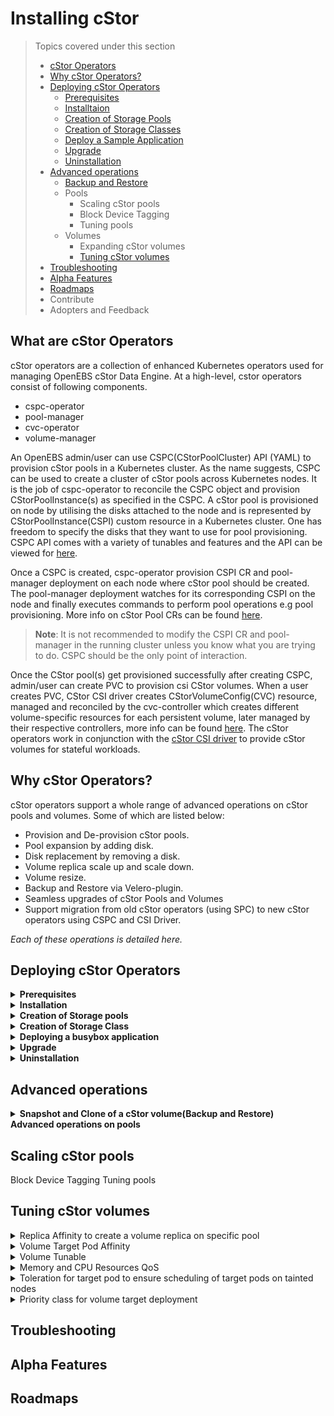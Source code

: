 <h1>Installing cStor</h1>


>Topics covered under this section
>- [cStor Operators](#cstor-operators)
>- [Why cStor Operators?](#why-cstor-operators)
>- [Deploying cStor Operators](#deploying-cstor-operators)
>     - [Prerequisites](#prerequisites)
>     - [Installtaion](#installation)
>     - [Creation of Storage Pools](#cspc)
>     - [Creation of Storage Classes](#sc)
>     - [Deploy a Sample Application](#application)
>     - [Upgrade](#upgrade)
>     - [Uninstallation](#uninstall)
>- [Advanced operations](#adv-operations)
>     - [Backup and Restore](#backup-restore)
>     - Pools
>         - Scaling cStor pools
>         - Block Device Tagging
>         - Tuning pools
>     - Volumes
>        - Expanding cStor volumes
>        - [Tuning cStor volumes](#tuning-vol)
>- [Troubleshooting](#troubleshooting)
>- [Alpha Features](#alphaFeatures)
>- [Roadmaps](#Roadmaps)
>- Contribute
>- Adopters and Feedback



## <a class="anchor" aria-hidden="true" id="cstor-operators"></a>What are cStor Operators

cStor operators are a collection of enhanced Kubernetes operators used for managing OpenEBS cStor Data Engine. At a high-level, cstor operators consist of following components.
 - cspc-operator
 - pool-manager
 - cvc-operator
 - volume-manager

An OpenEBS admin/user can use CSPC(CStorPoolCluster) API (YAML) to provision cStor pools in a Kubernetes cluster. As the name suggests, CSPC can be used to create a cluster of cStor pools across Kubernetes nodes. It is the job of cspc-operator to reconcile the CSPC object and provision CStorPoolInstance(s) as specified in the CSPC. A cStor pool is provisioned on node by utilising the disks attached to the node and is represented by CStorPoolInstance(CSPI) custom resource in a Kubernetes cluster. One has freedom to specify the disks that they want to use for pool provisioning.
CSPC API comes with a variety of tunables and features and the API can be viewed for <a href="https://github.com/openebs/api/blob/HEAD/pkg/apis/cstor/v1/cstorpoolcluster.go">here</a>.

Once a CSPC is created, cspc-operator provision CSPI CR and pool-manager deployment on each node where cStor pool should be created. The pool-manager deployment watches for its corresponding CSPI on the node and finally executes commands to perform pool operations e.g pool provisioning.
More info on cStor Pool CRs can be found [here](https://github.com/openebs/cstor-operators/blob/develop/docs/developer-guide/cstor-pool.md).


> **Note**: It is not recommended to modify the CSPI CR and pool-manager in the running cluster unless you know what you are trying to do. CSPC should be the only point of interaction.

Once the CStor pool(s) get provisioned successfully after creating CSPC, admin/user can create PVC to provision csi CStor volumes. When a user creates PVC, CStor CSI driver creates CStorVolumeConfig(CVC) resource, managed and reconciled by the cvc-controller which creates different volume-specific resources for each persistent volume, later managed by their respective controllers, more info can be found [here](https://github.com/openebs/cstor-operators/blob/develop/docs/developer-guide/cstor-volume.md).
The cStor operators work in conjunction with the [cStor CSI driver](https://github.com/openebs/cstor-csi) to provide cStor volumes for stateful workloads.

## <a class="anchor" aria-hidden="true" id="why-cstor-operators"></a>Why cStor Operators?

 cStor operators support a whole range of advanced operations on cStor pools and volumes. Some of which are listed below:
- Provision and De-provision cStor pools.
- Pool expansion by adding disk.
- Disk replacement by removing a disk.
- Volume replica scale up and scale down.
- Volume resize.
- Backup and Restore via Velero-plugin.
- Seamless upgrades of cStor Pools and Volumes
- Support migration from old cStor operators (using SPC) to new cStor operators using CSPC and CSI Driver.

<i>Each of these operations is detailed here.</i>

## <a class="anchor" aria-hidden="true" id="deploying-cstor-operators"></a>Deploying cStor Operators
   <div id="prerequisites">
   <details>
     <summary><b>Prerequisites</b></summary>

   1. Kubernetes version 1.17 or higher.
   2. iSCSI initiator utils installed on all the worker nodes. 
   >In case of a Rancher based cluster ensure the rerequisites mentioned [here](https://github.com/   openebs/cstor-operators/blob/develop/docs/troubleshooting/rancher_prerequisite.md) are met.



  | OPERATING SYSTEM | iSCSI PACKAGE         | Commands to install iSCSI                                | Verify iSCSI Status         |
  | ---------------- | --------------------- | -------------------------------------------------------- | --------------------------- |
  | RHEL/CentOS      | iscsi-initiator-utils | <ul><li>sudo yum install iscsi-initiator-utils -y</li><li>sudo systemctl enable --now iscsid</li></ul> | sudo systemctl status iscsid.service |
  | Ubuntu/Debian   | open-iscsi            |  <ul><li>sudo apt install open-iscsi -y</li><li>sudo systemctl enable --now iscsid</li></ui>| sudo systemctl status iscsid.service |
  | RancherOS        | open-iscsi            |  <ul><li>sudo ros s enable open-iscsi</li><li>sudo ros s up open-iscsi</li></ui>| ros service list iscsi |

   3. You have disks attached to nodes to provision the storage. The disks MUST not have any filesystem and the disks MUST not be mounted on the Node. cStor requires raw block devices. You can use the `lsblk -fa` command to check if the disks have a filesystem or if the disk is mounted.
   </details>

<div id="installation">
   <details>
     <summary><b>Installation</b></summary>

   Check for existing NDM components in your openebs namespace. Execute the following command:

```
$ kubectl -n openebs get pods -l openebs.io/component-name=ndm

NAME                                                              READY   STATUS    RESTARTS   AGE
openebs-ndm-gctb7                                                 1/1     Running   0          6d7h
openebs-ndm-sfczv                                                 1/1     Running   0          6d7h
openebs-ndm-vgdnv                                                 1/1     Running   0          6d6h
```

If you have got an output as displayed above, then it is recommended that you proceed with installation using the [CStor operators helm chart](https://openebs.github.io/cstor-operators). You will have to exclude `openebs-ndm` charts from the installation. Sample command:

```
helm install openebs-cstor openebs-cstor/cstor -n openebs --set openebsNDM.enabled=false
```

<details>
  <summary>Click here if you're using MicroK8s.</summary>

  ```bash
  microk8s helm3 install openebs-cstor openebs-cstor/cstor -n openebs --set-string csiNode.kubeletDir="/var/snap/microk8s/common/var/lib/kubelet/" --set openebsNDM.enabled=false
  ```
</details>

If you did not get any meaningful output (as above), then you do not have NDM components installed. Proceed with any one of the installation options below.

### Using Helm Charts:
 
Install CStor operators and CSI driver components using the [CStor Operators helm charts](https://openebs.github.io/cstor-operators). Sample command:

```bash
helm install openebs-cstor openebs-cstor/cstor -n openebs --create-namespace
```
<details>
  <summary>Click here if you're using MicroK8s.</summary>

  ```bash
  microk8s helm3 install openebs-cstor openebs-cstor/cstor -n openebs --create-namespace --set-string csiNode.kubeletDir="/var/snap/microk8s/common/var/lib/kubelet/"
  ```
</details>


[Click here](https://github.com/openebs/cstor-operators/blob/HEAD/deploy/helm/charts/README.md) for detailed instructions.

### Using Operator:

Install the latest release using CStor Operator yaml.

```bash
kubectl apply -f https://openebs.github.io/charts/cstor-operator.yaml
```
<details>
  <summary>Click here if you're using MicroK8s.</summary>

  ```bash
  microk8s kubectl apply -f https://openebs.github.io/charts/microk8s-cstor-operator.yaml
  ```
</details>


### Local Development:


Alternatively, you may also install the development version  of CStor Operators using:

```bash
$ git clone https://github.com/openebs/cstor-operators.git
$ cd cstor-operators
$ kubectl create -f deploy/yamls/rbac.yaml
$ kubectl create -f deploy/yamls/ndm-operator.yaml
$ kubectl create -f deploy/crds
$ kubectl create -f deploy/yamls/cspc-operator.yaml
$ kubectl create -f deploy/yamls/csi-operator.yaml
```

 **Note: If running on K8s version lesser than 1.17, you will need to comment the `priorityClassName: system-cluster-critical` in the csi-operator.yaml**
 
Once installed using any of the above methods, verify that all NDM and CStor operators pods are running. 

```bash
$ kubectl get pod -n openebs

NAME                                                              READY   STATUS    RESTARTS   AGE
cspc-operator-5fb7db848f-wgnq8                                    1/1     Running   0          6d7h
cvc-operator-7f7d8dc4c5-sn7gv                                     1/1     Running   0          6d7h
openebs-cstor-admission-server-7585b9659b-rbkmn                   1/1     Running   0          6d7h
openebs-cstor-csi-controller-0                                    7/7     Running   0          6d7h
openebs-cstor-csi-node-dl58c                                      2/2     Running   0          6d7h
openebs-cstor-csi-node-jmpzv                                      2/2     Running   0          6d7h
openebs-cstor-csi-node-tfv45                                      2/2     Running   0          6d7h
openebs-ndm-gctb7                                                 1/1     Running   0          6d7h
openebs-ndm-operator-7c8759dbb5-58zpl                             1/1     Running   0          6d7h
openebs-ndm-sfczv                                                 1/1     Running   0          6d7h
openebs-ndm-vgdnv                                                 1/1     Running   0          6d6h
```

Check that blockdevices are created:

```bash
$ kubectl get bd -n openebs

NAME                                           NODENAME           SIZE          CLAIMSTATE   STATUS   AGE
blockdevice-01afcdbe3a9c9e3b281c7133b2af1b68   worker3            21474836480   Unclaimed    Active   2m10s
blockdevice-10ad9f484c299597ed1e126d7b857967   worker1            21474836480   Unclaimed    Active   2m17s
blockdevice-3ec130dc1aa932eb4c5af1db4d73ea1b   worker2            21474836480   Unclaimed    Active   2m12s
```

NOTE:
1. It can take little while for blockdevices to appear when the application is warming up.
2. For a blockdevice to appear, you must have disks attached to node.
</details>



<div id="cpsc">
<details>
  <summary>
 <b>Creation of Storage pools</b>
  </summary>
  For simplicity, this guide will provision a stripe pool on three nodes. A minimum of 3 replicas (on 3 nodes) is recommended for high-availability.

1. Use the CSPC file from [examples/cspc/cspc-single.yaml](/examples/cspc/cspc-single.yaml) and modify by performing
follwing steps:

   Modify CSPC to add your node selector for the node where you want to provision the pool.
   
   List the nodes with labels:

   ```bash
   kubectl get node --show-labels
   ```
   
   ```bash
   NAME               STATUS   ROLES    AGE    VERSION   LABELS
   master1            Ready    master   5d2h   v1.18.0   beta.kubernetes.io/arch=amd64,beta.kubernetes.io/os=linux,kubernetes.io/arch=amd64,kubernetes.io/hostname=master1,kubernetes.io/os=linux,node-role.kubernetes.io/master=

   worker1            Ready    <none>   5d2h   v1.18.0   beta.kubernetes.io/arch=amd64,beta.kubernetes.io/os=linux,kubernetes.io/arch=amd64,kubernetes.io/hostname=worker1,kubernetes.io/os=linux

   worker2            Ready    <none>   5d2h   v1.18.0   beta.kubernetes.io/arch=amd64,beta.kubernetes.io/os=linux,kubernetes.io/arch=amd64,kubernetes.io/hostname=worker2,kubernetes.io/os=linux

   worker3            Ready    <none>   5d2h   v1.18.0   beta.kubernetes.io/arch=amd64,beta.kubernetes.io/os=linux,kubernetes.io/arch=amd64,kubernetes.io/hostname=worker3,kubernetes.io/os=linux

   ```
   
   In this guide, worker1 is picked. Modify the CSPC yaml to use this worker.
   (Note: Use the value from labels kubernetes.io/hostname=worker1 as this label value and node name could be different in some platforms)

   ```yaml
   kubernetes.io/hostname: "worker1"
   ```

   Modify CSPC to add blockdevice attached to the same node where you want to provision the pool.
   
   ```bash
   kubectl get bd -n openebs
   ```
   
   ```bash
   NAME                                           NODENAME           SIZE          CLAIMSTATE   STATUS   AGE
   blockdevice-01afcdbe3a9c9e3b281c7133b2af1b68   worker3            21474836480   Unclaimed    Active   2m10s
   blockdevice-10ad9f484c299597ed1e126d7b857967   worker1            21474836480   Unclaimed    Active   2m17s
   blockdevice-3ec130dc1aa932eb4c5af1db4d73ea1b   worker2            21474836480   Unclaimed    Active   2m12s
   ```
    
   ```yaml
   - blockDeviceName: "blockdevice-10ad9f484c299597ed1e126d7b857967"
   ```
   
   Finally the CSPC YAML looks like the following :
   ```yaml
   apiVersion: cstor.openebs.io/v1
   kind: CStorPoolCluster
   metadata:
     name: cstor-storage
     namespace: openebs
   spec:
     pools:
       - nodeSelector:
           kubernetes.io/hostname: "worker-1"
         dataRaidGroups:
           - blockDevices:
               - blockDeviceName: "blockdevice-10ad9f484c299597ed1e126d7b857967"
         poolConfig:
           dataRaidGroupType: "stripe"
   
       - nodeSelector:
           kubernetes.io/hostname: "worker-2" 
         dataRaidGroups:
           - blockDevices:
               - blockDeviceName: "blockdevice-3ec130dc1aa932eb4c5af1db4d73ea1b"
         poolConfig:
           dataRaidGroupType: "stripe"
      
       - nodeSelector:
           kubernetes.io/hostname: "worker-3"
         dataRaidGroups:
           - blockDevices:
               - blockDeviceName: "blockdevice-01afcdbe3a9c9e3b281c7133b2af1b68"
         poolConfig:
           dataRaidGroupType: "stripe"
   ```

2.  Apply the modified CSPC YAML.

    ```bash
    kubectl apply -f cspc-single.yaml
    ```
3. Check if the pool instances report their status as 'ONLINE'.

    ```bash
    kubectl get cspc -n openebs
    ```

    ```bash
    NAME            HEALTHYINSTANCES   PROVISIONEDINSTANCES   DESIREDINSTANCES   AGE
    cstor-storage   1                  1                      1                  2m2s

    ```

    ```bash
    kubectl get cspi -n openebs
    ```

    ```bash
    NAME                 HOSTNAME           ALLOCATED   FREE     CAPACITY   STATUS   AGE
    cstor-storage-vn92   worker1            260k        19900M   19900M     ONLINE   2m17s
    cstor-storage-al65   worker2            260k        19900M   19900M     ONLINE   2m17s
    cstor-storage-y7pn   worker3            260k        19900M   19900M     ONLINE   2m17s
    ```

</details>

<div id="sc">
<details>
  <summary>
 <b>Creation of Storage Class</b>
  </summary>
  Once your pool instances have come online, you can proceed with volume provisioning.
    Create a storageClass to dynamically provision volumes using OpenEBS CSI provisioner.
    A sample storageClass:

   ```yaml
   kind: StorageClass
   apiVersion: storage.k8s.io/v1
   metadata:
     name: cstor-csi
   provisioner: cstor.csi.openebs.io
   allowVolumeExpansion: true
   parameters:
     cas-type: cstor
     # cstorPoolCluster should have the name of the CSPC
     cstorPoolCluster: cstor-storage
     # replicaCount should be <= no. of CSPI
     replicaCount: "3"
   ```

   Create a storageClass using above example.

   ```bash
   kubectl apply -f csi-cstor-sc.yaml
   ```

   You will need to specify the correct cStor CSPC from your cluster
   and specify the desired `replicaCount` for the volume. The `replicaCount`
   should be less than or equal to the max pool instances available.

- Create a PVC yaml using above created StorageClass name

    ```yaml
    kind: PersistentVolumeClaim
    apiVersion: v1
    metadata:
      name: demo-cstor-vol
    spec:
      storageClassName: cstor-csi
      accessModes:
        - ReadWriteOnce
      resources:
        requests:
          storage: 5Gi
     ```

    Apply the above pvc yaml to dynamically create volume and verify that
    the PVC has been successfully created and bound to a PersistentVolume (PV).

    ```bash
    $ kubectl get pvc
    NAME              STATUS   VOLUME                                     CAPACITY   ACCESS MODES   STORAGECLASS       AGE
    demo-cstor-vol    Bound    pvc-52d88903-0518-11ea-b887-42010a80006c   5Gi        RWO            cstor-csi-stripe   10s
    ```

- Verify that the all volume-specific resources have been created
    successfully. Check if CStorColumeConfig(cvc) is in `Bound` state.

    ```bash
    $ kubectl get cstorvolumeconfig -n openebs
    NAME                                         CAPACITY   STATUS    AGE
    pvc-52d88903-0518-11ea-b887-42010a80006c2    5Gi        Bound     60s
    ```

    Verify volume and its replicas are in `Healthy` state.

    ```bash
    $ kubectl get cstorvolume -n openebs
    NAME                                         CAPACITY   STATUS    AGE
    pvc-52d88903-0518-11ea-b887-42010a80006c2    5Gi        Healthy   60s
    ```

    ```bash
    $ kubectl get cstorvolumereplica -n openebs
    NAME                                                          ALLOCATED   USED    STATUS    AGE
    pvc-52d88903-0518-11ea-b887-42010a80006c-cstor-storage-vn92   6K          6K      Healthy   60s
    pvc-52d88903-0518-11ea-b887-42010a80006c-cstor-storage-al65   6K          6K      Healthy   60s
    pvc-52d88903-0518-11ea-b887-42010a80006c-cstor-storage-y7pn   6K          6K      Healthy   60s
    ```

</details>


<div id="application">
<details>
  <summary>
 <b>Deploying a busybox application</b>
  </summary>
  Create an application and use the above created PVC.

    ```yaml
    apiVersion: v1
    kind: Pod
    metadata:
      name: busybox
      namespace: default
    spec:
      containers:
      - command:
           - sh
           - -c
           - 'date >> /mnt/openebs-csi/date.txt; hostname >> /mnt/openebs-csi/hostname.txt; sync; sleep 5; sync; tail -f /dev/null;'
        image: busybox
        imagePullPolicy: Always
        name: busybox
        volumeMounts:
        - mountPath: /mnt/openebs-csi
          name: demo-vol
      volumes:
      - name: demo-vol
        persistentVolumeClaim:
          claimName: demo-cstor-vol
    ```

    Verify that the pod is running and is able to write data to the volume.

    ```bash
    $ kubectl get pods
    NAME      READY   STATUS    RESTARTS   AGE
    busybox   1/1     Running   0          97s
    ```

    The example busybox application will write the current date into the
    mounted path at `/mnt/openebs-csi/date.txt` when it starts.

    ```bash
    $ kubectl exec -it busybox -- cat /mnt/openebs-csi/date.txt
    Wed Jul 12 07:00:26 UTC 2020
    ```
</details>

<div id="upgrade">
<details>
  <summary><b>Upgrade</b></summary>
This document describes the steps for OpenEBS Upgrade path: 1.8.0 or later to a newer release up to 2.12.0

   ### Prerequisites for upgrading OpenEBS 
    

**Note: All steps described in this document need to be performed from a machine that has access to Kubernetes master.**

**Note: It is mandatory to make sure to that all OpenEBS control plane and data plane components are running with the expected version before the upgrade.**

**Note: If the current version is 2.0.0 or below please run the given command to cleanup old upgradetask resources which can result in [error](https://github.com/openebs/openebs/issues/3392).**
```bash
kubectl -n <openebs-namespace> delete utasks --all
```

- **For upgrading to the latest release (2.12.0), the previous version should be minimum 1.6.0**

- Note down the `namespace` where openebs components are installed.
  The following document assumes that namespace to be `openebs`.

- Note down the `openebs service account`.
  The following command will help you to determine the service account name.
  ```sh
  $ kubectl get deploy -n openebs -l name=maya-apiserver -o jsonpath="{.items[*].spec.template.spec.serviceAccount}"
  ```
  The examples in this document assume the service account name is `openebs-maya-operator`.

- Verify that OpenEBS Control plane is indeed in expected version. Say 1.12.0
  ```sh
  $ kubectl get pods -n openebs -l openebs.io/version=1.12.0
  ```

  The output will list the control plane services mentioned below, as well as some
  of the data plane components.
  ```sh
  NAME                                           READY   STATUS    RESTARTS   AGE
  maya-apiserver-7b65b8b74f-r7xvv                1/1     Running   0          2m8s
  openebs-admission-server-588b754887-l5krp      1/1     Running   0          2m7s
  openebs-localpv-provisioner-77b965466c-wpfgs   1/1     Running   0          85s
  openebs-ndm-5mzg9                              1/1     Running   0          103s
  openebs-ndm-bmjxx                              1/1     Running   0          107s
  openebs-ndm-operator-5ffdf76bfd-ldxvk          1/1     Running   0          115s
  openebs-ndm-v7vd8                              1/1     Running   0          114s
  openebs-provisioner-678c549559-gh6gm           1/1     Running   0          2m8s
  openebs-snapshot-operator-75dc998946-xdskl     2/2     Running   0          2m6s
  ```

  Verify that `apiserver` is listed. If you have installed with helm charts,
  the apiserver name may be openebs-apiserver.


### Upgrade the OpenEBS Control Plane

Upgrade steps vary depending on the way OpenEBS was installed by you.
Below are steps to upgrade using some common ways to install OpenEBS:

### Prerequisite for control plane upgrade
1. Make sure all the blockdevices that are in use by cstor or localPV are connected to the node.
2. Make sure that all manually created and claimed blockdevices are excluded in the NDM configmap path
filter.

**NOTE: Upgrade of LocalPV rawblock volumes are not supported. Please exclude it in configmap**

eg: If partitions or dm devices are used, make sure it is added to the config map.
To edit the config map, run the following command
```bash
kubectl edit cm openebs-ndm-config -n openebs
```

Add the partitions or manually created disks into path filter if not already present

```yaml
- key: path-filter
        name: path filter
        state: true
        include: ""
        exclude: "loop,/dev/fd0,/dev/sr0,/dev/ram,/dev/dm-,/dev/md,/dev/rbd, /dev/sda1, /dev/nvme0n1p1"
``` 

Here, `/dev/sda1` and `/dev/nvm0n1p1` are partitions that are in use and blockdevices were manually created. It needs
to be included in the path filter of configmap

**Note: If you have any queries or see something unexpected, please reach out to the OpenEBS maintainers via [Github Issue](https://github.com/openebs/openebs/issues) or via #openebs channel on [Kubernetes Slack](https://slack.k8s.io).**

### Upgrade using kubectl (using openebs-operator.yaml):

**Use this mode of upgrade only if OpenEBS was installed using openebs-operator.yaml.**

**The sample steps below will work if you have installed OpenEBS without
modifying the default values in openebs-operator.yaml. If you have customized
the openebs-operator.yaml for your cluster, you will have to download the
desired openebs-operator.yaml and customize it again**

```
#Upgrade to OpenEBS control plane components to desired version. Say 2.12.0
$ kubectl apply -f https://openebs.github.io/charts/2.12.0/openebs-operator.yaml
```

### Upgrade using helm chart (using openebs/openebs, openebs-charts repo, etc.,):

**The sample steps below will work if you have installed openebs with
default values provided by openebs/openebs helm chart.**

Before upgrading via helm, please review the default values available with
latest openebs/openebs chart.
(https://github.com/openebs/charts/blob/master/charts/openebs/values.yaml).

- If the default values seem appropriate, you can use the below commands to
  update OpenEBS. [More](https://hub.helm.sh/charts/openebs/openebs) details about the specific chart version.
  ```sh
  $ helm upgrade --reset-values <release name> openebs/openebs --version 2.12.0
  ```
- If not, customize the values into your copy (say custom-values.yaml),
  by copying the content from above default yamls and edit the values to
  suite your environment. You can upgrade using your custom values using:
  ```sh
  $ helm upgrade <release name> openebs/openebs --version 2.12.0 -f custom-values.yaml`
  ```

### Using customized operator YAML or helm chart.
As a first step, you must update your custom helm chart or YAML with desired
release tags and changes made in the values/templates. After updating the YAML
or helm chart or helm chart values, you can use the above procedures to upgrade
the OpenEBS Control Plane components.

### After Upgrade
From 2.0.0 onwards, OpenEBS uses a new algorithm to generate the UUIDs for blockdevices to identify any type of disk across the 
nodes in the cluster. Therefore, blockdevices that were not used (Unclaimed state) in earlier versions will be made
Inactive and new resources will be created for them. Existing devices that are in use will continue to work normally.

**Note: After upgrading to 2.0.0 or above. If the devices that were in use before the upgrade are no longer required and becomes unclaimed at any point of time. Please restart NDM daemon pod on that node to sync those devices with the latest changes.**

### Upgrade the OpenEBS Pools and Volumes

**Note:**
- It is highly recommended to schedule a downtime for the application using the
OpenEBS PV while performing this upgrade. Also, make sure you have taken a
backup of the data before starting the below upgrade procedure.
- please have the following link handy in case the volume gets into read-only during upgrade
  https://docs.openebs.io/docs/next/t-volume-provisioning.html#recovery-readonly-when-kubelet-is-container
- If the pool and volume images have the prefix `quay.io/openebs/` then please add the flag
    ```yaml
    - "--to-version-image-prefix=openebs/"
    ```
  as the new multi-arch images are not pushed to quay.
  It can also be used specify any other private repository or airgap prefix in use.
- Before proceeding with the upgrade of the OpenEBS Data Plane components like cStor or Jiva,  verify that OpenEBS Control plane is indeed in desired version
  You can use the following command to verify components are in 2.12.0:
  ```sh
  $ kubectl get pods -n openebs -l openebs.io/version=2.12.0
  ```
  The above command should show that the control plane components are upgrade.
  The output should look like below:
  ```sh
  NAME                                           READY   STATUS    RESTARTS   AGE
  maya-apiserver-7b65b8b74f-r7xvv                1/1     Running   0          2m8s
  openebs-admission-server-588b754887-l5krp      1/1     Running   0          2m7s
  openebs-localpv-provisioner-77b965466c-wpfgs   1/1     Running   0          85s
  openebs-ndm-5mzg9                              1/1     Running   0          103s
  openebs-ndm-bmjxx                              1/1     Running   0          107s
  openebs-ndm-operator-5ffdf76bfd-ldxvk          1/1     Running   0          115s
  openebs-ndm-v7vd8                              1/1     Running   0          114s
  openebs-provisioner-678c549559-gh6gm           1/1     Running   0          2m8s
  openebs-snapshot-operator-75dc998946-xdskl     2/2     Running   0          2m6s
  ```

**Note: If you have any queries or see something unexpected, please reach out to the OpenEBS maintainers via [Github Issue](https://github.com/openebs/openebs/issues) or via #openebs channel on [Kubernetes Slack](https://slack.k8s.io).**

As you might have seen by now, control plane components and data plane components
work independently. Even after the OpenEBS Control Plane components have been
upgraded to 1.12.0, the Storage Pools and Volumes (both jiva and cStor)
will continue to work with older versions.

You can use the below steps for upgrading cstor and jiva components.

Starting with 1.1.0, the upgrade steps have been changed to eliminate the
need for downloading scripts. You can use `kubectl` to trigger an upgrade job
using Kubernetes Job spec.

The following instructions provide details on how to create your Upgrade Job specs.
Please ensure the `from` and `to` versions are as per your upgrade path. The below
examples show upgrading from 1.12.0 to 2.12.0.
### Upgrade cStor Pools

Extract the SPC name using `kubectl get spc`

```sh
NAME                AGE
cstor-disk-pool     26m
cstor-sparse-pool   24m
```

The Job spec for upgrade cstor pools is:

```yaml
#This is an example YAML for upgrading cstor SPC.
#Some of the values below needs to be changed to
#match your openebs installation. The fields are
#indicated with VERIFY
---
apiVersion: batch/v1
kind: Job
metadata:
  #VERIFY that you have provided a unique name for this upgrade job.
  #The name can be any valid K8s string for name. This example uses
  #the following convention: cstor-spc-<flattened-from-to-versions>
  name: cstor-spc-1120240

  #VERIFY the value of namespace is same as the namespace where openebs components
  # are installed. You can verify using the command:
  # `kubectl get pods -n <openebs-namespace> -l openebs.io/component-name=maya-apiserver`
  # The above command should return status of the openebs-apiserver.
  namespace: openebs
spec:
  backoffLimit: 4
  template:
    spec:
      #VERIFY the value of serviceAccountName is pointing to service account
      # created within openebs namespace. Use the non-default account.
      # by running `kubectl get sa -n <openebs-namespace>`
      serviceAccountName: openebs-maya-operator
      containers:
      - name:  upgrade
        args:
        - "cstor-spc"

        # --from-version is the current version of the pool
        - "--from-version=1.12.0"

        # --to-version is the version desired upgrade version
        - "--to-version=2.12.0"

        # If the pools and volumes images have the prefix `quay.io/openebs/`
        # then please add this flag as the new multi-arch images are not pushed to quay.
        # It can also be used specify any other private repository or airgap prefix in use.
        # "--to-version-image-prefix=openebs/"

        # Bulk upgrade is supported
        # To make use of it, please provide the list of SPCs
        # as mentioned below
        - "cstor-sparse-pool"
        - "cstor-disk-pool"
    
        #Following are optional parameters
        #Log Level
        - "--v=4"
        #DO NOT CHANGE BELOW PARAMETERS
        env:
        - name: OPENEBS_NAMESPACE
          valueFrom:
            fieldRef:
              fieldPath: metadata.namespace
        tty: true

        # the image version should be same as the --to-version mentioned above
        # in the args of the job
        image: openebs/m-upgrade:<same-as-to-version>
        imagePullPolicy: Always
      restartPolicy: OnFailure
---
```


### Upgrade cStor Volumes

Extract the PV name using `kubectl get pv`

```sh
$ kubectl get pv
NAME                                       CAPACITY   ACCESS MODES   RECLAIM POLICY   STATUS    CLAIM                                  STORAGECLASS           REASON    AGE
pvc-1085415d-f84c-11e8-aadf-42010a8000bb   5G         RWO            Delete           Bound     default/demo-cstor-sparse-vol1-claim   openebs-cstor-sparse             22m
pvc-a4aba0e9-8ad3-4d18-9b34-5e6e7cea2eb3   4G         RWO            Delete           Bound    default/cstor-disk-vol   openebs-cstor-disk            53s
```

Create a Kubernetes Job spec for upgrading the cstor volume. An example spec is as follows:
```yaml
#This is an example YAML for upgrading cstor volume.
#Some of the values below needs to be changed to
#match your openebs installation. The fields are
#indicated with VERIFY
---
apiVersion: batch/v1
kind: Job
metadata:
  #VERIFY that you have provided a unique name for this upgrade job.
  #The name can be any valid K8s string for name. This example uses
  #the following convention: cstor-vol-<flattened-from-to-versions>
  name: cstor-vol-1120240

  #VERIFY the value of namespace is same as the namespace where openebs components
  # are installed. You can verify using the command:
  # `kubectl get pods -n <openebs-namespace> -l openebs.io/component-name=maya-apiserver`
  # The above command should return status of the openebs-apiserver.
  namespace: openebs

spec:
  backoffLimit: 4
  template:
    spec:
      #VERIFY the value of serviceAccountName is pointing to service account
      # created within openebs namespace. Use the non-default account.
      # by running `kubectl get sa -n <openebs-namespace>`
      serviceAccountName: openebs-maya-operator
      containers:
      - name:  upgrade
        args:
        - "cstor-volume"

        # --from-version is the current version of the volume
        - "--from-version=1.12.0"

        # --to-version is the version desired upgrade version
        - "--to-version=2.12.0"

        # If the pools and volumes images have the prefix `quay.io/openebs/`
        # then please add this flag as the new multi-arch images are not pushed to quay.
        # It can also be used specify any other private repository or airgap prefix in use.
        # "--to-version-image-prefix=openebs/"

        # Bulk upgrade is supported from 1.9
        # To make use of it, please provide the list of PVs
        # as mentioned below
        - "pvc-c630f6d5-afd2-11e9-8e79-42010a800065"
        - "pvc-a4aba0e9-8ad3-4d18-9b34-5e6e7cea2eb3"
        
        #Following are optional parameters
        #Log Level
        - "--v=4"
        #DO NOT CHANGE BELOW PARAMETERS
        env:
        - name: OPENEBS_NAMESPACE
          valueFrom:
            fieldRef:
              fieldPath: metadata.namespace
        tty: true

        # the image version should be same as the --to-version mentioned above
        # in the args of the job
        image: openebs/m-upgrade:<same-as-to-version>
        imagePullPolicy: Always
      restartPolicy: OnFailure
---
```

</details>

<div id="uninstall">
<details>
     <summary><b>Uninstallation</b></summary>


## Cleaning up a cStor setup

Follow the steps below to cleanup of a cStor setup. On successful cleanup you can reuse the cluster's disks/block devices for other storage engines.

1. Delete the application or deployment which uses CSI based cStor CAS engine. In this example we are  going to delete the Busybox application that was deployed previously. To delete, execute:

   ```
   kubectl delete pod <pod-name>
   ```

   Example command:
  
   ```
   kubectl delete busybox
   ```

   Verify that the application pod has been deleted

   ```
   kubectl get pods
   ```

   Sample Output:

   ```shell hideCopy
   No resources found in default namespace.
   ```

2. Next, delete the corresponding PVC attached to the application. To delete PVC, execute:

   ```
   kubectl delete pvc <pvc-name>
   ```

   Example command:

   ```
   kubectl delete pvc cstor-pvc
   ```

   Verify that the application-PVC has been deleted.

   ```
    kubectl get pvc
   ```

   Sample Output:

   ```shell hideCopy
    No resources found in default namespace.
   ```

3. Delete the corresponding StorageClass used by the application PVC.

   ```
    kubectl delete sc <storage-class-name>
   ```

   Example command:

   ```
   kubectl delete sc cstor-csi-disk
   ```

   To verify that the StorageClass has been deleted, execute:

   ```
   kubectl get sc
   ```

   Sample Output:

   ```shell hideCopy
    No resources found
   ```

4. The blockdevices used to create CSPCs will currently be in claimed state. To get the blockdevice details, execute:

   ```
    kubectl get bd -n openebs
   ```

   Sample Output:

   ```shell hideCopy
    NAME                                          NODENAME         SIZE         CLAIMSTATE  STATUS   AGE
    blockdevice-01afcdbe3a9c9e3b281c7133b2af1b68  worker-node-3    21474836480  Claimed     Active   2m10s
    blockdevice-10ad9f484c299597ed1e126d7b857967  worker-node-1    21474836480  Claimed     Active   2m17s
    blockdevice-3ec130dc1aa932eb4c5af1db4d73ea1b  worker-node-2    21474836480  Claimed     Active   2m12s
   ```

   To get these blockdevices to unclaimed state delete the associated CSPC. To delete, execute:

   ```
   kubectl delete cspc <CSPC-name> -n openebs
   ```

   Example command:

   ```
   kubectl delete cspc cstor-disk-pool -n openebs
   ```

   Verify that the CSPC and CSPIs have been deleted.

   ```
    kubectl get cspc -n openebs
   ```

   Sample Output:

   ```shell hideCopy
    No resources found in openebs namespace.
   ```

   ```
    kubectl get cspi -n openebs
   ```

   Sample Output:

   ```shell hideCopy
    No resources found in openebs namespace.
   ```

   Now, the blockdevices must be unclaimed state. To verify, execute:

   ```
    kubectl get bd -n openebs
   ```

   Sample output:

   ```shell hideCopy
    NAME                                          NODENAME         SIZE         CLAIMSTATE   STATUS   AGE
    blockdevice-01afcdbe3a9c9e3b281c7133b2af1b68  worker-node-3    21474836480   Unclaimed   Active   21m10s
    blockdevice-10ad9f484c299597ed1e126d7b857967  worker-node-1    21474836480   Unclaimed   Active   21m17s
    blockdevice-3ec130dc1aa932eb4c5af1db4d73ea1b  worker-node-2    21474836480   Unclaimed   Active   21m12s
   ```

</details>


## <a class="anchor" aria-hidden="true" id="adv-operations"></a>Advanced operations 
   <div id="backup-restore">
   <details>
     <summary><b>Snapshot and Clone of a cStor volume(Backup and Restore)</b></summary>


     An OpenEBS snapshot is a set of reference markers for data at a particular point in time. A snapshot act as a detailed table of contents, with accessible copies of data that user can roll back to the required point of instance. Snapshots in OpenEBS are instantaneous and are managed through kubectl.

During the installation of OpenEBS, a snapshot-controller and a snapshot-provisioner are setup which assist in taking the snapshots. During the snapshot creation, snapshot-controller creates VolumeSnapshot and VolumeSnapshotData custom resources. A snapshot-provisioner is used to restore a snapshot as a new Persistent Volume(PV) via dynamic provisioning.

### Creating a cStor volume Snapshot

1.  Before proceeding to create a cStor volume snapshot and use it further for restoration, it is necessary to create a `VolumeSnapshotClass`. Copy the following YAML specification into a file called `snapshot_class.yaml`.

    ```
    kind: VolumeSnapshotClass
    apiVersion: snapshot.storage.k8s.io/v1
    metadata:
    name: csi-cstor-snapshotclass
    annotations:
      snapshot.storage.kubernetes.io/is-default-class: "true"
    driver: cstor.csi.openebs.io
    deletionPolicy: Delete
    ```

    The deletion policy can be set as `Delete or Retain`. When it is set to Retain, the underlying physical snapshot on the storage cluster is retained even when the VolumeSnapshot object is deleted.
    To apply, execute:

    ```
    kubectl apply -f snapshot_class.yaml
    ```

    **Note:** In clusters that only install `v1beta1` version of VolumeSnapshotClass as the supported version(eg. OpenShift(OCP) 4.5 ), the following error might be encountered.

    ```
    no matches for kind "VolumeSnapshotClass" in version "snapshot.storage.k8s.io/v1"
    ```

    In such cases, the apiVersion needs to be updated to `apiVersion: snapshot.storage.k8s.io/v1beta1`

2.  For creating the snapshot, you need to create a YAML specification and provide the required PVC name into it. The only prerequisite check is to be performed is to ensure that there is no stale entries of snapshot and snapshot data before creating a new snapshot. Copy the following YAML specification into a file called `snapshot.yaml`.

    ```
    apiVersion: snapshot.storage.k8s.io/v1
    kind: VolumeSnapshot
    metadata:
    name: cstor-pvc-snap
    spec:
    volumeSnapshotClassName: csi-cstor-snapshotclass
    source:
      persistentVolumeClaimName: cstor-pvc
    ```

    Run the following command to create the snapshot,

    ```
    kubectl create -f snapshot.yaml
    ```

    To list the snapshots, execute:

    ```
    kubectl get volumesnapshots -n default
    ```

    Sample Output:

    ```shell hideCopy
    NAME                        AGE
    cstor-pvc-snap              10s
    ```

    A VolumeSnapshot is analogous to a PVC and is associated with a `VolumeSnapshotContent` object that represents the actual snapshot. To identify the VolumeSnapshotContent object for the VolumeSnapshot execute:

    ```
    kubectl describe volumesnapshots cstor-pvc-snap -n default
    ```

    Sample Output:

    ```shell hideCopy
    Name:         cstor-pvc-snap
    Namespace:    default
    .
    .
    .
    Spec:
    Snapshot Class Name:    cstor-csi-snapshotclass
    Snapshot Content Name:  snapcontent-e8d8a0ca-9826-11e9-9807-525400f3f660
    Source:
      API Group:
      Kind:       PersistentVolumeClaim
      Name:       cstor-pvc
    Status:
    Creation Time:  2020-06-20T15:27:29Z
    Ready To Use:   true
    Restore Size:   5Gi

    ```

    The `SnapshotContentName` identifies the `VolumeSnapshotContent` object which serves this snapshot. The `Ready To Use` parameter indicates that the Snapshot has been created successfully and can be used to create a new PVC.

**Note:** All cStor snapshots should be created in the same namespace of source PVC.

### Cloning a cStor Snapshot

Once the snapshot is created, you can use it to create a PVC. In order to restore a specific snapshot, you need to create a new PVC that refers to the snapshot. Below is an example of a YAML file that restores and creates a PVC from a snapshot.

```
apiVersion: v1
kind: PersistentVolumeClaim
metadata:
 name: restore-cstor-pvc
spec:
 storageClassName: cstor-csi-disk
 dataSource:
   name: cstor-pvc-snap
   kind: VolumeSnapshot
   apiGroup: snapshot.storage.k8s.io
 accessModes:
   - ReadWriteOnce
 resources:
   requests:
     storage: 5Gi
```

The `dataSource` shows that the PVC must be created using a VolumeSnapshot named `cstor-pvc-snap` as the source of the data. This instructs cStor CSI to create a PVC from the snapshot. Once the PVC is created, it can be attached to a pod and used just like any other PVC.

To verify the creation of PVC execute:

```
kubectl get pvc
```

Sample Output:

```shell hideCopy
NAME                           STATUS   VOLUME                                     CAPACITY   ACCESS MODES   STORAGECLASS              AGE
restore-cstor-pvc              Bound    pvc-2f2d65fc-0784-11ea-b887-42010a80006c   5Gi        RWO            cstor-csi-disk            5s
```
   </details>

   <detials>
     <summary><b>Advanced operations on pools</b></summary>
         <h2> Scaling cStor pools </h2>
         Block Device Tagging
        Tuning pools
   </details>
     

## <a class="anchor" aria-hidden="true" id="tuning-vol"></a>Tuning cStor volumes
<details>
<summary>
Replica Affinity to create a volume replica on specific pool
</summary>
For StatefulSet applications, to distribute single replica volume on specific cStor pool we can use replicaAffinity enabled scheduling. This feature should be used with delay volume binding i.e. volumeBindingMode: WaitForFirstConsumer in StorageClass. When volumeBindingMode is set to WaitForFirstConsumer the csi-provisioner waits for the scheduler to select a node. The topology of the selected node will then be set as the first entry in preferred list and will be used by the volume controller to create the volume replica on the cstor pool scheduled on preferred node
</details>

<details>
<summary>
Volume Target Pod Affinity
</summary>
The Stateful workloads access the OpenEBS storage volume by connecting to the Volume Target Pod. Target Pod Affinity policy can be used to co-locate volume target pod on the same node as the workload. This feature makes use of the Kubernetes Pod Affinity feature that is dependent on the Pod labels. For this labels need to be added to both, Application and volume Policy. Given below is a sample YAML of CStorVolumePolicy having target-affinity label using kubernetes.io/hostname as a topologyKey in CStorVolumePolicy:
</details>

</details>
<details>
<summary>
Volume Tunable
</summary>
Performance tunings based on the workload can be set using Volume Policy. The list of tunings that can be configured are given below:

queueDepth:
This limits the ongoing IO count from iscsi client on Node to cStor target pod. The default value for this parameter is set at 32.
luworkers:
cStor target IO worker threads, sets the number of threads that are working on QueueDepth queue. The default value for this parameter is set at 6. In case of better number of cores and RAM, this value can be 16, which means 16 threads will be running for each volume.
zvolWorkers:
cStor volume replica IO worker threads, defaults to the number of cores on the machine. In case of better number of cores and RAM, this value can be 16.
Given below is a sample YAML that has the above parameters configured
</details>


<details>
<summary>
Memory and CPU Resources QoS
</summary>
CStorVolumePolicy can also be used to configure the volume Target pod resource requests and limits to ensure QoS. Given below is a sample YAML that configures the target container's resource requests and limits, and auxResources configuration for the sidecar containers.

To know more about Resource configuration in Kubernetes, click here.
</details>


<details>
<summary>
Toleration for target pod to ensure scheduling of target pods on tainted nodes
</summary>
This Kubernetes feature allows users to taint the node. This ensures no pods are be scheduled to it, unless a pod explicitly tolerates the taint. This Kubernetes feature can be used to reserve nodes for specific pods by adding labels to the desired node(s).

One such scenario where the above tunable can be used is: all the volume specific pods, to operate flawlessly, have to be scheduled on nodes that are reserved for storage.
</details>


<details>
<summary>
Priority class for volume target deployment
</summary>
Priority classes can help in controlling the Kubernetes schedulers decisions to favor higher priority pods over lower priority pods. The Kubernetes scheduler can even preempt lower priority pods that are running, so that pending higher priority pods can be scheduled. Setting pod priority also prevents lower priority workloads from impacting critical workloads in the cluster, especially in cases where the cluster starts to reach its resource capacity. To know more about PriorityClasses in Kubernetes, click here.
</details>

## <a class="anchor" aria-hidden="true" id="troubleshooting"></a>Troubleshooting

## <a class="anchor" aria-hidden="true" id="alphaFeatures"></a>Alpha Features

## <a class="anchor" aria-hidden="true" id="roadmaps"></a>Roadmaps





